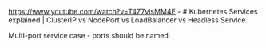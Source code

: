 https://www.youtube.com/watch?v=T4Z7visMM4E - # Kubernetes Services explained | ClusterIP vs NodePort vs LoadBalancer vs Headless Service.

Multi-port service case - ports should be named.